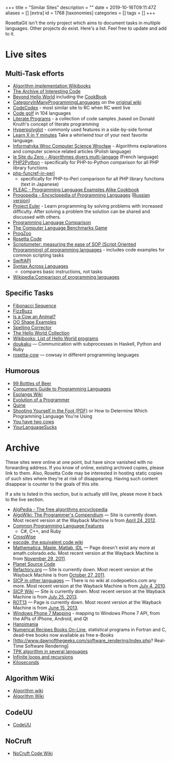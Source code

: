 +++
title = "Similar Sites"
description = ""
date = 2019-10-16T09:11:47Z
aliases = []
[extra]
id = 1768
[taxonomies]
categories = []
tags = []
+++

RosettaGit isn't the only project which aims to document tasks
in multiple languages.
Other projects do exist.
Here's a list.
Feel free to update and add to it.


# Live sites

## Multi-Task efforts

- [Algorithm implementation Wikibooks](
    http://en.wikibooks.org/wiki/Algorithm_implementation)
- [The Archive of Interesting Code](http://www.keithschwarz.com/interesting/)
- [Beyond Hello World](http://www.rawbw.com/~rem/HelloPlus/hellos.html)
    including the
    [CookBook](http://www.rawbw.com/~rem/HelloPlus/CookBook/CookTop.html)
- [CategoryInManyProgrammingLanguages](http://c2.com/cgi/wiki?CategoryInManyProgrammingLanguages)
    on the [original wiki](http://c2.com/cgi/wiki)
- [CodeCodex](http://www.codecodex.com/wiki/Main_Page) - most similar
  site to RC when RC went live
- [Code golf](http://golf.shinh.org/) in 104 languages
- [Literate Programs](http://en.literateprograms.org/LiteratePrograms:Welcome) -  a collection of code samples ,based on Donald Knuth's concept of literate programming
- [Hyperpolyglot](http://hyperpolyglot.org/) - commonly used features in a side-by-side format
- [Learn X in Y minutes](http://learnxinyminutes.com/) Take a
  whirlwind tour of your next favorite language.
- [Informatyka Wroc Computer Science
  Wrocław](http://informatyka.wroc.pl/artykuly) - Algorithms
  explanations and computer science related articles (Polish language)
- [le Site du Zero - Algorithmes divers
  multi-langage](http://www.siteduzero.com/forum-83-400815-p1-algorithmes-divers-multi-langage.html)
    (French language)
- [PHP2Python](http://www.php2python.com/) - specifically for
  PHP-to-Python comparison for all PHP library functions
- [php-funcref-in-perl](https://github.com/yappo/docs-php-funcref-in-perl)
    - specifically for PHP-to-Perl comparison for all PHP library
  functions (text in Japanese)
- [PLEAC - Programming Language Examples Alike
  Cookbook](http://pleac.sourceforge.net/)
- [Progopedia - Encyclopedia of Programming
  Languages](http://progopedia.com/) ([Russian
  version](http://progopedia.ru))
- [Project Euler](http://projecteuler.net/) - Learn programming by
  solving problems with increased difficulty. After solving a problem
  the solution can be shared and discussed with others.
- [Programming Language
  Comparison](http://inglorion.net/documents/plcomparison/)
- [The Computer Language Benchmarks
  Game](https://benchmarksgame.alioth.debian.org/)
- [ProgZoo](http://www.progzoo.net/)
- [Rosetta Code](https://www.rosettacode.org)
- [Scriptometer: measuring the ease of SOP (Script Oriented
  Programming) of programming
  languages](http://rigaux.org/language-study/scripting-language/) -
  includes code examples for common scripting tasks
- [SwiftAPI](http://swiftapi.com/api/Main_Page)
- [Syntax Across
  Languages](http://merd.sourceforge.net/pixel/language-study/syntax-across-languages/)
    - compares basic instructions, not tasks
- [Wikipedia:Comparison of programming
  languages](http://en.wikipedia.org/wiki/Comparison_of_programming_languages)


## Specific Tasks

- [Fibonacci Sequence](http://cubbi.com/fibonacci.html)
- [FizzBuzz](https://github.com/qjcg/CO2Aldrin)
- [Is a Cow an
  Animal?](http://rigaux.org/language-study/various/is-a-cow-an-animal/)
- [OO Shape
  Examples](http://www.angelfire.com/tx4/cus/shapes/index.html)
- [Spelling Corrector](http://norvig.com/spell-correct.html)
- [The Hello World
  Collection](http://www.roesler-ac.de/wolfram/hello.htm)
- [Wikibooks: List of Hello World
  programs](http://en.wikibooks.org/wiki/List_of_hello_world_programs)
- [doukaku](https://github.com/nishio/doukaku) — Communication with
  subprocesses in Haskell, Python and Ruby
- [rosetta-cow](https://github.com/gaborbata/rosetta-cow) — cowsay in
  different programming languages


## Humorous

- [99 Bottles of Beer](http://99-bottles-of-beer.net/)
- [Consumers Guide to Programming
  Languages](http://cse.csusb.edu/dick/cs320/consumers.html)
- [Esolangs Wiki](http://esolangs.org/)
- [Evolution of a
  Programmer](http://www.ariel.com.au/jokes/The_Evolution_of_a_Programmer.html)
- [Quine](http://www.nyx.net/~gthompso/quine.htm)
- [Shooting Yourself in the Foot
  (PDF)](http://www.thecorememory.com/How_to_Determine_Which_Programming_Language_You.pdf)
    or How to Determine Which Programming Language You're Using
- [You have two
  cows](http://uncyclopedia.co/wiki/You_have_two_cows/18)
- [YourLanguageSucks](https://wiki.theory.org/YourLanguageSucks)


# Archive

These sites were online at one point, but have since vanished with no
forwarding address. If you know of online, existing archived copies,
please link to them. Also, Rosetta Code may be interested in hosting
static copies of such sites where they're at risk of disappearing.
Having such content disappear is counter to the goals of this site.

If a site is listed in this section, but is actually still live, please
move it back to the live section.

- [AlgPedia - The free algorithms encyclopedia](http://algpedia.dcc.ufrj.br/)
- [AlgoWiki: The Programmer's Compendium](http://algowiki.net/) — Site
  is currently down. Most recent version at the Wayback Machine is
  from
  [April 24, 2012](https://web.archive.org/web/20120424061654/http://algowiki.net/wiki/index.php?title=Main_Page).
- [Common Programming Language Features](
    http://wiki.schmid.dk/wiki/index.php/Common_Programming_Language_Features)
  - C\#, C++, and Ruby
- [CrossWise](http://cw.tactileint.com/)
- [eqcode, the equivalent code
  wiki](http://eqcode.com/wiki/index.php/Main_Page)
- [Mathematica, Maple, Matlab,
  IDL](http://amath.colorado.edu/computing/mmm/) — Page doesn't exist
  any more at amath.colorado.edu. Most recent version at the Wayback
  Machine is from
  [November 29, 2011](https://web.archive.org/web/20111129103816/http://amath.colorado.edu/computing/mmm/).
- [Planet Source Code](http://www.planetsourcecode.com/)
- [Refactory.org](http://www.refactory.org/) — Site is currently down.
  Most recent version at the Wayback Machine is from
  [October 27, 2011](https://web.archive.org/web/20111027212412/http://www.refactory.org/).
- [SICP in other
  languages](http://www.codepoetics.com/wiki/index.php?title=Topics:SICP_in_other_languages)
    — There is no wiki at codepoetics.com any more. Most recent version
  at the Wayback Machine is from
  [July 4, 2010](https://web.archive.org/web/20100704002207/http://www.codepoetics.com/wiki/index.php?title=Topics:SICP_in_other_languages).
- [SICP Wiki](http://sicp.org.ua/sicp) — Site is currently down. Most
  recent version at the Wayback Machine is from
  [July 25, 2013](https://web.archive.org/web/20130725040434/http://sicp.org.ua/sicp).
- [ROT13](http://www.miranda.org/~jkominek/rot13/) — Page is currently
  down. Most recent version at the Wayback Machine is from
  [June 15, 2013](https://web.archive.org/web/20130615222146/http://www.miranda.org/~jkominek/rot13/).
- [Windows Phone 7
  Mapping](http://wp7mapping.interoperabilitybridges.com/) - mapping
  to Windows Phone 7 API, from the APIs of iPhone, Android, and Qt
- [Hanoimania](http://www.kernelthread.com/hanoi/)
- [Numerical Recipes Books
  On-Line](http://numerical.recipes/oldverswitcher.html), statistical
  programs in Fortran and C, dead-tree books now available as free
  e-Books
- \[<http://www.dawnofthegeeks.com/software_rendering/index.php>?
  Real-Time Software Rendering\]
- [TPK algorithm in several
  languages](http://cs.fit.edu/~ryan/compare/)
- [Infinite loops and
  recursions](http://everything2.com/index.pl?node=infinite%20loop)
- [Kiloseconds](http://wiki.archlinux.org/index.php/Kiloseconds)


## Algorithm Wiki

  - [Algorithm wiki](http://www.algorithm-code.com/)
  - [Algorithm Wiki](http://will.thimbleby.net/algorithms/doku.php)


## CodeUU

  - [CodeUU](http://www.codeuu.com/)


## NoCruft

  - [NoCruft Code Wiki](http://www.nocruft.com/wiki/index.php/Main_Page)
